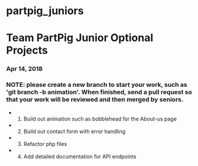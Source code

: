 # partpig_juniors

# Team PartPig Junior Optional Projects
### Apr 14, 2018

### NOTE: please create a new branch to start your work, such as 'git branch -b animation'. When finished, send a pull request so that your work will be reviewed and then merged by seniors.

- 1. Build out animation such as bobblehead for the About-us page
- 2. Build out contact form with error handling
- 3. Refactor php files
- 4. Add detailed documentation for API endpoints
